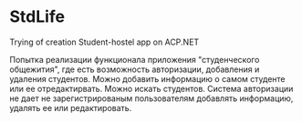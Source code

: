 # StdLife
Trying of creation Student-hostel app on ACP.NET

Попытка реализации функционала приложения "студенческого общежития", где есть возможность авторизации, добавления и удаления студентов.
Можно добавить информацию о самом студенте или ее отредактирвать. Можно искать студентов. Система авторизации не дает не зарегистрированым 
пользователям добавлять информацию, удалять ее или редактировать.
